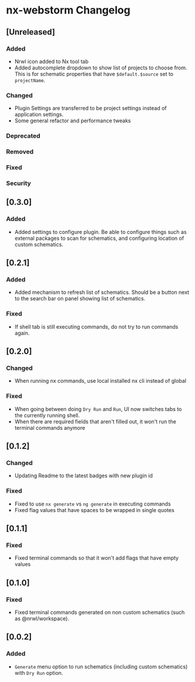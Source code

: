 <!-- Keep a Changelog guide -> https://keepachangelog.com -->

# nx-webstorm Changelog

## [Unreleased]
### Added
- Nrwl icon added to Nx tool tab
- Added autocomplete dropdown to show list of projects to choose from. 
This is for schematic properties that have `$default.$source` set to `projectName`.

### Changed
- Plugin Settings are transferred to be project settings instead of application settings.
- Some general refactor and performance tweaks

### Deprecated

### Removed

### Fixed

### Security
## [0.3.0]
### Added
- Added settings to configure plugin. Be able to configure things such as external packages to scan for schematics, and configuring location of custom schematics.

## [0.2.1]
### Added
- Added mechanism to refresh list of schematics. Should be a button next to the search bar on panel showing list of schematics.

### Fixed
- If shell tab is still executing commands, do not try to run commands again. 

## [0.2.0]
### Changed
- When running nx commands, use local installed nx cli instead of global

### Fixed
- When going between doing `Dry Run` and `Run`, UI now switches tabs to the currently running shell.
- When there are required fields that aren't filled out, it won't run the terminal commands anymore

## [0.1.2]
### Changed
- Updating Readme to the latest badges with new plugin id

### Fixed
- Fixed to use `nx generate` vs `ng generate` in executing commands
- Fixed flag values that have spaces to be wrapped in single quotes

## [0.1.1]
### Fixed
- Fixed terminal commands so that it won't add flags that have empty values

## [0.1.0]
### Fixed
- Fixed terminal commands generated on non custom schematics (such as @nrwl/workspace).


## [0.0.2]
### Added
- `Generate` menu option to run schematics (including custom schematics) with `Dry Run` option.
